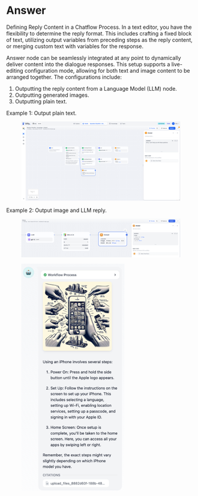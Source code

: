 # Answer

Defining Reply Content in a Chatflow Process. In a text editor, you have the flexibility to determine the reply format. This includes crafting a fixed block of text, utilizing output variables from preceding steps as the reply content, or merging custom text with variables for the response.

Answer node can be seamlessly integrated at any point to dynamically deliver content into the dialogue responses. This setup supports a live-editing configuration mode, allowing for both text and image content to be arranged together. The configurations include:

1. Outputting the reply content from a Language Model (LLM) node.
2. Outputting generated images.
3. Outputting plain text.

Example 1: Output plain text.

<figure><img src="../../../.gitbook/assets/answer-plain-text.png" alt=""><figcaption></figcaption></figure>

Example 2: Output image and LLM reply.

<figure><img src="../../../.gitbook/assets/answer-img-1.png" alt=""><figcaption></figcaption></figure>

<figure><img src="../../../.gitbook/assets/answer-img-2.png" alt="" width="275"><figcaption></figcaption></figure>
